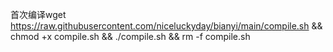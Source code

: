 首次编译wget https://raw.githubusercontent.com/niceluckyday/bianyi/main/compile.sh && chmod +x compile.sh && ./compile.sh && rm -f compile.sh
